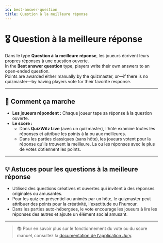```yaml
---
id: best-answer-question
title: Question à la meilleure réponse
---
```


# 🎖️ Question à la meilleure réponse

Dans le type **Question à la meilleure réponse**, les joueurs écrivent leurs propres réponses à une question ouverte.\
In the **Best answer question** type, players write their own answers to an open-ended question.\
Points are awarded either manually by the quizmaster, or—if there is no quizmaster—by having players vote for their favorite response.

---

## 📝 Comment ça marche

- **Les joueurs répondent :** Chaque joueur tape sa réponse à la question ouverte.
- **Le score :**
    - Dans **QuizWitz Live** (avec un quizmaster), l'hôte examine toutes les réponses et attribue les points à la ou aux meilleures.
    - Dans les parties classiques (sans hôte), les joueurs votent pour la réponse qu'ils trouvent la meilleure. La ou les réponses avec le plus de votes obtiennent les points.

---

## 💡 Astuces pour les questions à la meilleure réponse

- Utilisez des questions créatives et ouvertes qui invitent à des réponses originales ou amusantes.
- Pour les quiz en présentiel ou animés par un hôte, le quizmaster peut attribuer des points pour la créativité, l'exactitude ou l'humour.
- Dans les parties auto-hébergées, le vote encourage les joueurs à lire les réponses des autres et ajoute un élément social amusant.

---

> 📚 Pour en savoir plus sur le fonctionnement du vote ou du score manuel, consultez la [documentation de l'application Jury](../quizmaster/004-jury-app.md).
